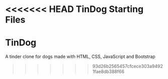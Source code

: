 <<<<<<< HEAD
TinDog Starting Files
=======
# TinDog
A tinder clone for dogs made with HTML, CSS, JavaScript and Bootstrap
>>>>>>> 93d26b2565457cfcece303a94921fae8db388f66
